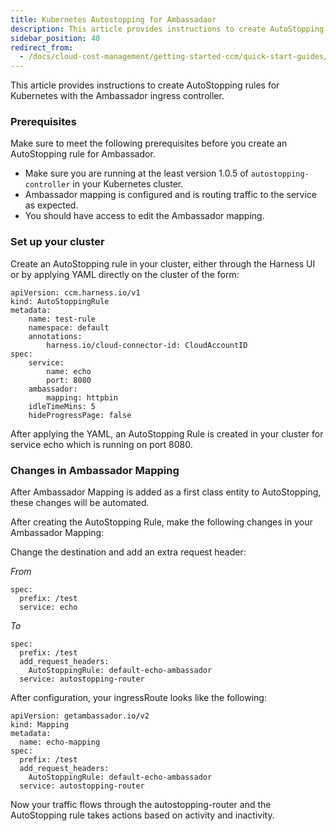 ```yaml
---
title: Kubernetes Autostopping for Ambassadaor
description: This article provides instructions to create AutoStopping rules for Kubernetes with the Traefik ingress controller.
sidebar_position: 40
redirect_from:
  - /docs/cloud-cost-management/getting-started-ccm/quick-start-guides/kubernetes-autostopping-ambassador
---
```


<ctabanner
  buttonText="Learn More"
  title="Continue your learning journey."
  tagline="Take a Cloud Cost Management Certification today!"
  link="/certifications/cloud-cost-management"
  closable={true}
  target="_self"
/>


This article provides instructions to create AutoStopping rules for Kubernetes with the Ambassador ingress controller.


### Prerequisites

Make sure to meet the following prerequisites before you create an AutoStopping rule for Ambassador.

* Make sure you are running at the least version 1.0.5 of `autostopping-controller` in your Kubernetes cluster.
* Ambassador mapping is configured and is routing traffic to the service as expected.
* You should have access to edit the Ambassador mapping.

### Set up your cluster
Create an AutoStopping rule in your cluster, either through the Harness UI or by applying YAML directly on the cluster of the form:


```
apiVersion: ccm.harness.io/v1
kind: AutoStoppingRule
metadata:
    name: test-rule
    namespace: default
    annotations:
        harness.io/cloud-connector-id: CloudAccountID
spec:
    service:
        name: echo
        port: 8080
    ambassador:
        mapping: httpbin
    idleTimeMins: 5
    hideProgressPage: false
```


After applying the YAML, an AutoStopping Rule is created in your cluster for service echo which is running on port 8080.

### Changes in Ambassador Mapping
After Ambassador Mapping is added as a first class entity to AutoStopping, these changes will be automated.

After creating the AutoStopping Rule, make the following changes in your Ambassador Mapping: 

Change the destination and add an extra request header: 

_From_

```
spec:
  prefix: /test
  service: echo
```

_To_

```
spec:
  prefix: /test
  add_request_headers:
    AutoStoppingRule: default-echo-ambassador
  service: autostopping-router
```


After configuration, your ingressRoute looks like the following:


```
apiVersion: getambassador.io/v2
kind: Mapping
metadata:
  name: echo-mapping
spec:
  prefix: /test
  add_request_headers:
    AutoStoppingRule: default-echo-ambassador
  service: autostopping-router
```

Now your traffic flows through the autostopping-router and the AutoStopping rule takes actions based on activity and inactivity.